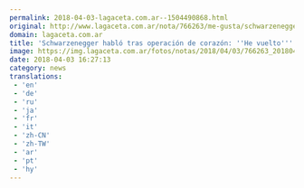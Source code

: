 ```yaml
---
permalink: 2018-04-03-lagaceta.com.ar--1504490868.html
original: http://www.lagaceta.com.ar/nota/766263/me-gusta/schwarzenegger-hablo-tras-operacion-corazon-he-vuelto.html
domain: lagaceta.com.ar
title: 'Schwarzenegger habló tras operación de corazón: ''He vuelto'''
image: https://img.lagaceta.com.ar/fotos/notas/2018/04/03/766263_20180403130602.jpg
date: 2018-04-03 16:27:13
category: news
translations: 
 - 'en'
 - 'de'
 - 'ru'
 - 'ja'
 - 'fr'
 - 'it'
 - 'zh-CN'
 - 'zh-TW'
 - 'ar'
 - 'pt'
 - 'hy'
---
```


